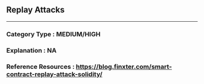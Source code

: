 ##   Replay Attacks



   



---

### **Category Type** : MEDIUM/HIGH


### **Explanation** : NA




### **Reference Resources** : https://blog.finxter.com/smart-contract-replay-attack-solidity/

 